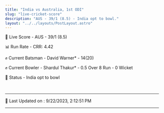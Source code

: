 ```yaml
---
title: "India vs Australia, 1st ODI"
slug: "live-cricket-score"
description: "AUS - 39/1 (8.5) - India opt to bowl."
layout: "../../layouts/PostLayout.astro"
---
```


🔴 Live Score - AUS - 39/1 (8.5)  

📊 Run Rate - CRR: 4.42  

✊ Current Batsman - David Warner* - 14(20)  

✊ Current Bowler - Shardul Thakur* - 0.5 Over 8 Run - 0 Wicket  

📑 Status - India opt to bowl

<br />

***

📝 Last Updated on : 9/22/2023, 2:12:51 PM

***

